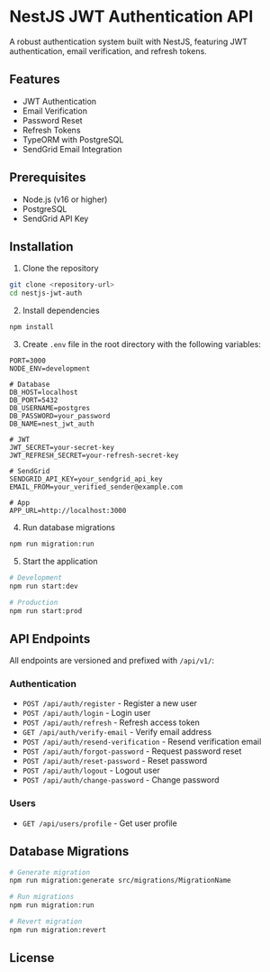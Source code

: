 # NestJS JWT Authentication API

A robust authentication system built with NestJS, featuring JWT authentication, email verification, and refresh tokens.

## Features

- JWT Authentication
- Email Verification
- Password Reset
- Refresh Tokens
- TypeORM with PostgreSQL
- SendGrid Email Integration

## Prerequisites

- Node.js (v16 or higher)
- PostgreSQL
- SendGrid API Key

## Installation

1. Clone the repository

```bash
git clone <repository-url>
cd nestjs-jwt-auth
```

2. Install dependencies

```bash
npm install
```

3. Create `.env` file in the root directory with the following variables:

```env
PORT=3000
NODE_ENV=development

# Database
DB_HOST=localhost
DB_PORT=5432
DB_USERNAME=postgres
DB_PASSWORD=your_password
DB_NAME=nest_jwt_auth

# JWT
JWT_SECRET=your-secret-key
JWT_REFRESH_SECRET=your-refresh-secret-key

# SendGrid
SENDGRID_API_KEY=your_sendgrid_api_key
EMAIL_FROM=your_verified_sender@example.com

# App
APP_URL=http://localhost:3000
```

4. Run database migrations

```bash
npm run migration:run
```

5. Start the application

```bash
# Development
npm run start:dev

# Production
npm run start:prod
```

## API Endpoints

All endpoints are versioned and prefixed with `/api/v1/`:

### Authentication

- `POST /api/auth/register` - Register a new user
- `POST /api/auth/login` - Login user
- `POST /api/auth/refresh` - Refresh access token
- `GET /api/auth/verify-email` - Verify email address
- `POST /api/auth/resend-verification` - Resend verification email
- `POST /api/auth/forgot-password` - Request password reset
- `POST /api/auth/reset-password` - Reset password
- `POST /api/auth/logout` - Logout user
- `POST /api/auth/change-password` - Change password

### Users

- `GET /api/users/profile` - Get user profile

## Database Migrations

```bash
# Generate migration
npm run migration:generate src/migrations/MigrationName

# Run migrations
npm run migration:run

# Revert migration
npm run migration:revert
```

## License
